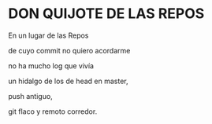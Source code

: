 # DON QUIJOTE DE LAS REPOS

En un lugar de las Repos

de cuyo commit no quiero acordarme 

no ha mucho log que vivía

un hidalgo de los de head en master,

push antiguo,

git flaco y remoto corredor.

